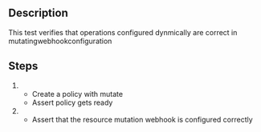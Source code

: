 ## Description

This test verifies that operations configured dynmically are correct in mutatingwebhookconfiguration

## Steps

1.  - Create a policy with mutate
    - Assert policy gets ready
2.  - Assert that the resource mutation webhook is configured correctly
